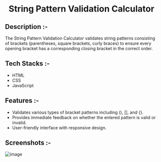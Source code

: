 # <p align="center">String Pattern Validation Calculator</p>

## Description :-

The String Pattern Validation Calculator validates string patterns consisting of brackets (parentheses, square brackets, curly braces) to ensure every opening bracket has a corresponding closing bracket in the correct order.

## Tech Stacks :-

- HTML
- CSS
- JavaScript

## Features :-

- Validates various types of bracket patterns including (), [], and {}.
- Provides immediate feedback on whether the entered pattern is valid or invalid.
- User-friendly interface with responsive design.

## Screenshots :-

![image](https://github.com/Rakesh9100/CalcDiverse/assets/73993775/0a492470-de76-4cb2-981d-d5a3dace2383)
